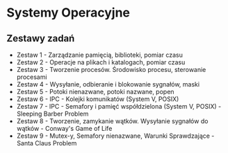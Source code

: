 # Systemy Operacyjne
## Zestawy zadań
- Zestaw 1 - Zarządzanie pamięcią, biblioteki, pomiar czasu
- Zestaw 2 - Operacje na plikach i katalogach, pomiar czasu
- Zestaw 3 - Tworzenie procesów. Środowisko procesu, sterowanie procesami
- Zestaw 4 - Wysyłanie, odbieranie i blokowanie sygnałów, maski
- Zestaw 5 - Potoki nienazwane, potoki nazwane, popen
- Zestaw 6 - IPC - Kolejki komunikatów (System V, POSIX)
- Zestaw 7 - IPC - Semafory i pamięć współdzielona (System V, POSIX) - Sleeping Barber Problem
- Zestaw 8 - Tworzenie, zamykanie wątków. Wysyłanie sygnałów do wątków - Conway's Game of Life
- Zestaw 9 - Mutex-y, Semafory nienazwane, Warunki Sprawdzające - Santa Claus Problem
